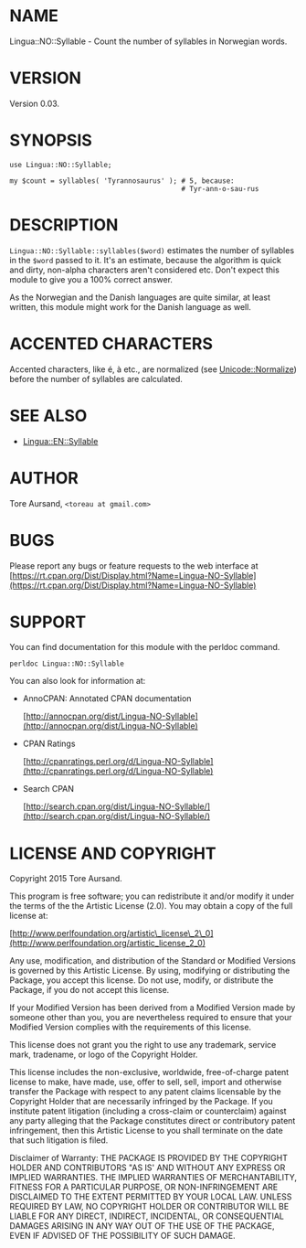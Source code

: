 # NAME

Lingua::NO::Syllable - Count the number of syllables in Norwegian words.

# VERSION

Version 0.03.

# SYNOPSIS

    use Lingua::NO::Syllable;

    my $count = syllables( 'Tyrannosaurus' ); # 5, because:
                                              # Tyr-ann-o-sau-rus

# DESCRIPTION

`Lingua::NO::Syllable::syllables($word)` estimates the number of syllables in
the `$word` passed to it. It's an estimate, because the algorithm is quick
and dirty, non-alpha characters aren't considered etc. Don't expect this
module to give you a 100% correct answer.

As the Norwegian and the Danish languages are quite similar, at least written,
this module might work for the Danish language as well.

# ACCENTED CHARACTERS

Accented characters, like é, à etc., are normalized (see [Unicode::Normalize](https://metacpan.org/pod/Unicode::Normalize))
before the number of syllables are calculated.

# SEE ALSO

- [Lingua::EN::Syllable](https://metacpan.org/pod/Lingua::EN::Syllable)

# AUTHOR

Tore Aursand, `<toreau at gmail.com>`

# BUGS

Please report any bugs or feature requests to the web interface at [https://rt.cpan.org/Dist/Display.html?Name=Lingua-NO-Syllable](https://rt.cpan.org/Dist/Display.html?Name=Lingua-NO-Syllable)

# SUPPORT

You can find documentation for this module with the perldoc command.

    perldoc Lingua::NO::Syllable

You can also look for information at:

- AnnoCPAN: Annotated CPAN documentation

    [http://annocpan.org/dist/Lingua-NO-Syllable](http://annocpan.org/dist/Lingua-NO-Syllable)

- CPAN Ratings

    [http://cpanratings.perl.org/d/Lingua-NO-Syllable](http://cpanratings.perl.org/d/Lingua-NO-Syllable)

- Search CPAN

    [http://search.cpan.org/dist/Lingua-NO-Syllable/](http://search.cpan.org/dist/Lingua-NO-Syllable/)

# LICENSE AND COPYRIGHT

Copyright 2015 Tore Aursand.

This program is free software; you can redistribute it and/or modify it
under the terms of the the Artistic License (2.0). You may obtain a
copy of the full license at:

[http://www.perlfoundation.org/artistic\_license\_2\_0](http://www.perlfoundation.org/artistic_license_2_0)

Any use, modification, and distribution of the Standard or Modified
Versions is governed by this Artistic License. By using, modifying or
distributing the Package, you accept this license. Do not use, modify,
or distribute the Package, if you do not accept this license.

If your Modified Version has been derived from a Modified Version made
by someone other than you, you are nevertheless required to ensure that
your Modified Version complies with the requirements of this license.

This license does not grant you the right to use any trademark, service
mark, tradename, or logo of the Copyright Holder.

This license includes the non-exclusive, worldwide, free-of-charge
patent license to make, have made, use, offer to sell, sell, import and
otherwise transfer the Package with respect to any patent claims
licensable by the Copyright Holder that are necessarily infringed by the
Package. If you institute patent litigation (including a cross-claim or
counterclaim) against any party alleging that the Package constitutes
direct or contributory patent infringement, then this Artistic License
to you shall terminate on the date that such litigation is filed.

Disclaimer of Warranty: THE PACKAGE IS PROVIDED BY THE COPYRIGHT HOLDER
AND CONTRIBUTORS "AS IS' AND WITHOUT ANY EXPRESS OR IMPLIED WARRANTIES.
THE IMPLIED WARRANTIES OF MERCHANTABILITY, FITNESS FOR A PARTICULAR
PURPOSE, OR NON-INFRINGEMENT ARE DISCLAIMED TO THE EXTENT PERMITTED BY
YOUR LOCAL LAW. UNLESS REQUIRED BY LAW, NO COPYRIGHT HOLDER OR
CONTRIBUTOR WILL BE LIABLE FOR ANY DIRECT, INDIRECT, INCIDENTAL, OR
CONSEQUENTIAL DAMAGES ARISING IN ANY WAY OUT OF THE USE OF THE PACKAGE,
EVEN IF ADVISED OF THE POSSIBILITY OF SUCH DAMAGE.
